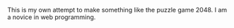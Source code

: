 This is my own attempt to make something like the puzzle game 2048. I am a novice in web programming.